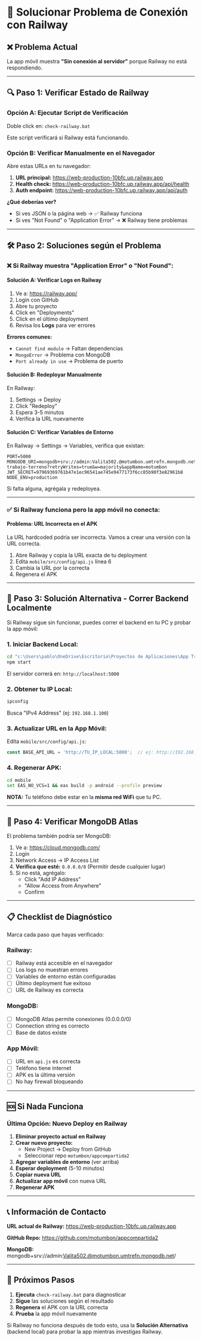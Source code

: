 # 🔧 Solucionar Problema de Conexión con Railway

## ❌ Problema Actual

La app móvil muestra **"Sin conexión al servidor"** porque Railway no está respondiendo.

---

## 🔍 Paso 1: Verificar Estado de Railway

### Opción A: Ejecutar Script de Verificación

Doble click en: `check-railway.bat`

Este script verificará si Railway está funcionando.

### Opción B: Verificar Manualmente en el Navegador

Abre estas URLs en tu navegador:

1. **URL principal:** https://web-production-10bfc.up.railway.app
2. **Health check:** https://web-production-10bfc.up.railway.app/api/health
3. **Auth endpoint:** https://web-production-10bfc.up.railway.app/api/auth

**¿Qué deberías ver?**
- Si ves JSON o la página web → ✅ Railway funciona
- Si ves "Not Found" o "Application Error" → ❌ Railway tiene problemas

---

## 🛠️ Paso 2: Soluciones según el Problema

### ❌ Si Railway muestra "Application Error" o "Not Found":

#### **Solución A: Verificar Logs en Railway**

1. Ve a: https://railway.app/
2. Login con GitHub
3. Abre tu proyecto
4. Click en "Deployments"
5. Click en el último deployment
6. Revisa los **Logs** para ver errores

**Errores comunes:**
- `Cannot find module` → Faltan dependencias
- `MongoError` → Problema con MongoDB
- `Port already in use` → Problema de puerto

#### **Solución B: Redeployar Manualmente**

En Railway:
1. Settings → Deploy
2. Click "Redeploy"
3. Espera 3-5 minutos
4. Verifica la URL nuevamente

#### **Solución C: Verificar Variables de Entorno**

En Railway → Settings → Variables, verifica que existan:

```
PORT=5000
MONGODB_URI=mongodb+srv://admin:Valita502.@motumbon.umtrefn.mongodb.net/app-trabajo-terreno?retryWrites=true&w=majority&appName=motumbon
JWT_SECRET=97969369761b47e1ec96541ae745e9477173f6cc85b90f3e82961b8
NODE_ENV=production
```

Si falta alguna, agrégala y redeployea.

---

### ✅ Si Railway funciona pero la app móvil no conecta:

#### **Problema: URL Incorrecta en el APK**

La URL hardcoded podría ser incorrecta. Vamos a crear una versión con la URL correcta.

1. Abre Railway y copia la URL exacta de tu deployment
2. Edita `mobile/src/config/api.js` línea 6
3. Cambia la URL por la correcta
4. Regenera el APK

---

## 🚀 Paso 3: Solución Alternativa - Correr Backend Localmente

Si Railway sigue sin funcionar, puedes correr el backend en tu PC y probar la app móvil:

### **1. Iniciar Backend Local:**

```bash
cd "c:\Users\pablo\OneDrive\Escritorio\Proyectos de Aplicaciones\App Trabajo en terreno 2.0"
npm start
```

El servidor correrá en: `http://localhost:5000`

### **2. Obtener tu IP Local:**

```bash
ipconfig
```

Busca "IPv4 Address" (ej: `192.168.1.100`)

### **3. Actualizar URL en la App Móvil:**

Edita `mobile/src/config/api.js`:

```javascript
const BASE_API_URL = 'http://TU_IP_LOCAL:5000';  // ej: http://192.168.1.100:5000
```

### **4. Regenerar APK:**

```bash
cd mobile
set EAS_NO_VCS=1 && eas build -p android --profile preview
```

**NOTA:** Tu teléfono debe estar en la **misma red WiFi** que tu PC.

---

## 🔄 Paso 4: Verificar MongoDB Atlas

El problema también podría ser MongoDB:

1. Ve a: https://cloud.mongodb.com/
2. Login
3. Network Access → IP Access List
4. **Verifica que esté:** `0.0.0.0/0` (Permitir desde cualquier lugar)
5. Si no está, agrégalo:
   - Click "Add IP Address"
   - "Allow Access from Anywhere"
   - Confirm

---

## 📋 Checklist de Diagnóstico

Marca cada paso que hayas verificado:

### Railway:
- [ ] Railway está accesible en el navegador
- [ ] Los logs no muestran errores
- [ ] Variables de entorno están configuradas
- [ ] Último deployment fue exitoso
- [ ] URL de Railway es correcta

### MongoDB:
- [ ] MongoDB Atlas permite conexiones (0.0.0.0/0)
- [ ] Connection string es correcto
- [ ] Base de datos existe

### App Móvil:
- [ ] URL en `api.js` es correcta
- [ ] Teléfono tiene internet
- [ ] APK es la última versión
- [ ] No hay firewall bloqueando

---

## 🆘 Si Nada Funciona

### **Última Opción: Nuevo Deploy en Railway**

1. **Eliminar proyecto actual en Railway**
2. **Crear nuevo proyecto:**
   - New Project → Deploy from GitHub
   - Seleccionar repo `motumbon/appcompartida2`
3. **Agregar variables de entorno** (ver arriba)
4. **Esperar deployment** (5-10 minutos)
5. **Copiar nueva URL**
6. **Actualizar app móvil** con nueva URL
7. **Regenerar APK**

---

## 📞 Información de Contacto

**URL actual de Railway:** https://web-production-10bfc.up.railway.app

**GitHub Repo:** https://github.com/motumbon/appcompartida2

**MongoDB:** mongodb+srv://admin:Valita502.@motumbon.umtrefn.mongodb.net/

---

## 🎯 Próximos Pasos

1. **Ejecuta** `check-railway.bat` para diagnosticar
2. **Sigue** las soluciones según el resultado
3. **Regenera** el APK con la URL correcta
4. **Prueba** la app móvil nuevamente

Si Railway no funciona después de todo esto, usa la **Solución Alternativa** (backend local) para probar la app mientras investigas Railway.

